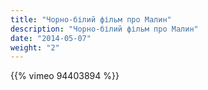 ```yaml
---
title: "Чорно-білий фільм про Малин"
description: "Чорно-білий фільм про Малин"
date: "2014-05-07"
weight: "2"
---
```


{{% vimeo 94403894 %}}
